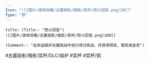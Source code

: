 ```yaml
---
Icon: "![[图片/游戏攻略/古墓丽影/暗影/奖杯/怒火回音.png|30]]"
Type: "铜"
---
```

```ad-common-bronze-trophy
title: (Title:: "怒火回音")
![[图片/游戏攻略/古墓丽影/暗影/奖杯/怒火回音.png|100]]

(Comment:: "在命运锻炉古墓挑战中进行得分挑战，并获得铜奖、银奖或金奖")
```

#古墓丽影/暗影/奖杯/DLC/锻炉 #奖杯 #奖杯/铜
